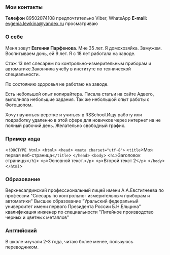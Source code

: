 ### **Мои контакты** 

**Телефон** 89502074108 предпочтительно Viber, WhatsApp
**E-mail:** evgenia.lewkina@yandex.ru просматриваю

### O cебе  

Меня зовут **Евгения Парфенова**. Мне 35 лет. Я домохозяйка. Замужем. Воспитываем дочь, ей 9 лет.
Я с 18 лет работала на заводе. 

Стаж 13 лет слесарем по контрольно-измерительным приборам и автоматике.Закончила учебу в институте по
технической специальности.

По состоянию здоровья не работаю на заводе.

Есть небольшой опыт копирайтера. Писала статьи на сайте Адвего, выполняла небольшие задания.
Так же небольшой опыт работы с Фотошопом. 

Хочу научиться верстке и учиться в RSSchool.Ищу работу или подработку удаленно в этой сфере для 
новичков через интернет на не полный рабочий день. Желательно свободный график. 

### **Пример кода** 
<`!DOCTYPE html`>
<`html`>
 <`head`>
   <`meta charset="utf-8">`
   <`title`>Moя первая веб-страница<`/title`>
 <`/head`>
 <`body`>
  <`h1`>Заголовок страницы<`/h1`>
  <`p`>Основной текст.<`/p`>
  <`p`>Второй текст 2<`/p`>
 <`/body`>
<`/html`>


### **Образование**

Верхнесалдинский профессиональный лицей имени А.А.Евстигнеева по профессии "Слесарь по контрольно-
измерительным приборам и автоматики"
Высшее образование "Уральский федеральный университет имени первого Президента России Б.Н.Ельцина"
квалификация инженер по специальности "Литейное производство черных и цветных металлов"

### **Английский**

В школе изучали 2-3 года, читаю более менее, пользуюсь переводчиком.
